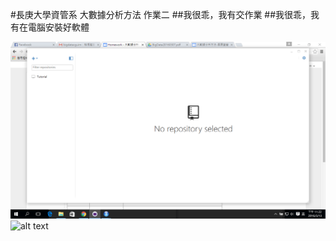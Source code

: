 #長庚大學資管系 大數據分析方法 作業二
##我很乖，我有交作業
##我很乖，我有在電腦安裝好軟體

 ![alt text](https://github.com/94weilunxia/BigDataCGUIM/blob/master/%E6%9C%AA%E5%91%BD%E5%90%8D.png)
![alt text](https://github.com/94weilunxia/BigDataCGUIM/commit/5e82d1ab8abc6d7abfaa2a1218c26c2518691fe9)
